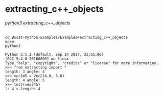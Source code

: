 # extracting_c++_objects

###### python3 extracting_c++_objects

	cd Boost-Python-Examples/Examples/extracting_c++_objects
	make
    python3

    Python 3.5.2 (default, Sep 14 2017, 22:51:06)
    [GCC 5.4.0 20160609] on linux
    Type "help", "copyright", "credits" or "license" for more information.
    >>> from extracting import *
    length: 3 angle: 4
    >>> vec345 = Vec2(4.0, 5.0)
    length: 4 angle: 5
    >>> test(vec345)
    l: 4 v.length: 4

